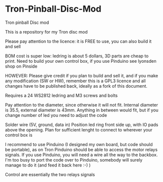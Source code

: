 # Tron-Pinball-Disc-Mod
Tron pinball Disc mod

This is a repository for my Tron disc mod

Please pay attention to the licence: it is FREE to use, you can also build it and sell

BOM cost is super low: ledring is about 5 dollars, 3D parts are cheap to print. Need to build your own control box, if you use Pinduino see lyonsden shop on Pinside

HOWEVER: Please give credit if you plan to build and sell it, and if you make any modification (SW or HW), remember this is a GPL3 licence and all changes have to be published back, ideally as a fork of this document.

Requires a 24 WS2812 ledring and M3 screws and bolts

Pay attention to the diameter, since otherwise it will not fit. Internal diameter is 35.5, external diameter is 43mm. Anything in between would fit, but if you change number of led you need to adjust the code

Solder wire (5V, ground, data in) Position led ring front side up, with IO pads above the opening. Plan for sufficient lenght to connect to wherever your control box is

I recommend to use Pinduino (I designed my own board, but code should be portable), as on Tron Pinduino should be able to access the motor relays signals. If you use Pinduino, you will need a wire all the way to the backbox. I'm too busy to port the code over to Pinduino, somebody will surely manage to do it (and feed it back here :-) )

Control are essentially the two relays signals
